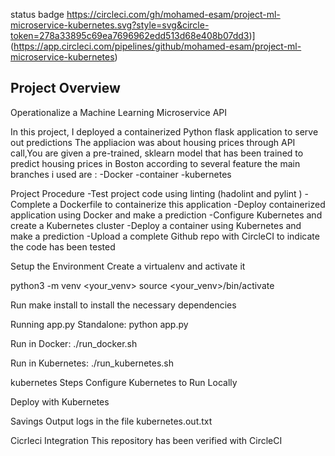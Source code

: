 status badge https://circleci.com/gh/mohamed-esam/project-ml-microservice-kubernetes.svg?style=svg&circle-token=278a33895c69ea7696962edd513d68e408b07dd3)](https://app.circleci.com/pipelines/github/mohamed-esam/project-ml-microservice-kubernetes)

## Project Overview
Operationalize a Machine Learning Microservice API

In this project, I deployed a containerized Python flask application to serve out predictions The appliacion was about housing prices through API call,You are given a pre-trained, sklearn model that has been trained to predict housing prices in Boston according to several feature the main branches i used are : -Docker -container -kubernetes

Project Procedure
-Test project code using linting (hadolint and pylint ) -Complete a Dockerfile to containerize this application -Deploy containerized application using Docker and make a prediction -Configure Kubernetes and create a Kubernetes cluster -Deploy a container using Kubernetes and make a prediction -Upload a complete Github repo with CircleCI to indicate the code has been tested

Setup the Environment
Create a virtualenv and activate it

python3 -m venv <your_venv> source <your_venv>/bin/activate

Run make install to install the necessary dependencies

Running app.py
Standalone: python app.py

Run in Docker: ./run_docker.sh

Run in Kubernetes: ./run_kubernetes.sh

kubernetes Steps
Configure Kubernetes to Run Locally

Deploy with Kubernetes

Savings Output logs in the file kubernetes.out.txt

Cicrleci Integration
This repository has been verified with CircleCI
